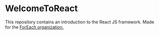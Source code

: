 # WelcomeToReact
This repository contains an introduction to the React JS framework.
Made for the [ForEach organization.](http://for-each.org/)
